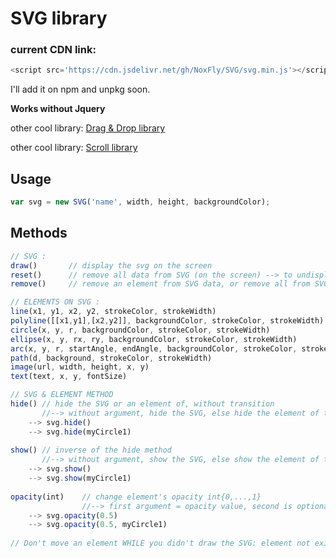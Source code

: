 # SVG library

### current CDN link:
```js
<script src='https://cdn.jsdelivr.net/gh/NoxFly/SVG/svg.min.js'></script>
```

I'll add it on npm and unpkg soon.

**Works without Jquery**

other cool library: [Drag & Drop library](http://github.com/NoxFly/Drag-and-Drop)

other cool library: [Scroll library](http://github.com/NoxFly/scroll)

## Usage

```js
var svg = new SVG('name', width, height, backgroundColor);
```

## Methods

```js
// SVG :
draw()       // display the svg on the screen
reset()      // remove all data from SVG (on the screen) --> to undisplay SVG
remove()     // remove an element from SVG data, or remove all from SVG data (but still display)

// ELEMENTS ON SVG :
line(x1, y1, x2, y2, strokeColor, strokeWidth)
polyline([[x1,y1],[x2,y2]], backgroundColor, strokeColor, strokeWidth)   
circle(x, y, r, backgroundColor, strokeColor, strokeWidth)  
ellipse(x, y, rx, ry, backgroundColor, strokeColor, strokeWidth)
arc(x, y, r, startAngle, endAngle, backgroundColor, strokeColor, strokeWidth)
path(d, background, strokeColor, strokeWidth)
image(url, width, height, x, y)
text(text, x, y, fontSize)

// SVG & ELEMENT METHOD
hide() // hide the SVG or an element of, without transition
       //--> without argument, hide the SVG, else hide the element of the SVG
    --> svg.hide()
    --> svg.hide(myCircle1)
  
show() // inverse of the hide method
       //--> without argument, show the SVG, else show the element of the SVG
    --> svg.show()
    --> svg.show(myCircle1)
  
opacity(int)    // change element's opacity int{0,...,1}
                //--> first argument = opacity value, second is optional, it can be a SVG element
    --> svg.opacity(0.5)
    --> svg.opacity(0.5, myCircle1)
  
// Don't move an element WHILE you didn't draw the SVG: element not existing yet
```